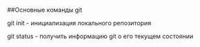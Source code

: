 ##Основные команды git

git init - инициализация локального репозитория

git status - получить информацию git о его текущем состоянии

